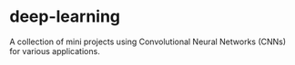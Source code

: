 # deep-learning
A collection of mini projects using Convolutional Neural Networks (CNNs) for various applications.
